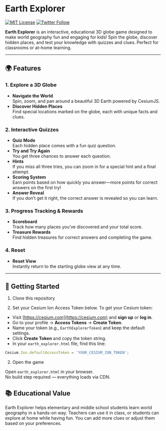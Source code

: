 # Earth Explorer

[![MIT License](https://img.shields.io/badge/license-MIT-green.svg)](LICENSE)
[![Twitter Follow](https://img.shields.io/twitter/follow/pandeyparul?style=social)](https://twitter.com/pandeyparul)

**Earth Explorer** is an interactive, educational 3D globe game designed to make world geography fun and engaging for kids! Spin the globe, discover hidden places, and test your knowledge with quizzes and clues. Perfect for classrooms or at-home learning.

---

## 🌍 Features

### 1. Explore a 3D Globe

- **Navigate the World**  
  Spin, zoom, and pan around a beautiful 3D Earth powered by CesiumJS.
- **Discover Hidden Places**  
  Find special locations marked on the globe, each with unique facts and clues.

### 2. Interactive Quizzes

- **Quiz Mode**  
  Each hidden place comes with a fun quiz question.
- **Try and Try Again**  
  You get three chances to answer each question.
- **Hints**  
  If you miss all three tries, you can zoom in for a special hint and a final attempt.
- **Scoring System**  
  Earn points based on how quickly you answer—more points for correct answers on the first try!
- **Answer Reveal**  
  If you don’t get it right, the correct answer is revealed so you can learn.

### 3. Progress Tracking & Rewards

- **Scoreboard**  
  Track how many places you’ve discovered and your total score.
- **Treasure Rewards**  
  Find hidden treasures for correct answers and completing the game.


### 4. Reset 

- **Reset View**  
  Instantly return to the starting globe view at any time.

---

## 🚀 Getting Started

1. Clone this repository


2. Set your Cesium Ion Access Token below. To get your Cesium token:

- Visit [https://cesium.com](https://cesium.com) and **sign up** or **log in**.
- Go to your profile → **Access Tokens** → **Create Token**.
- Name your token (e.g., `EarthExplorerToken`) and keep the default settings.
- Click **Create Token** and copy the token string.
- In your `earth_explorer.html` file, find this line:

```javascript
Cesium.Ion.defaultAccessToken = 'YOUR_CESIUM_ION_TOKEN';
```
2. Open the game

Open `earth_explorer.html` in your browser.  
No build step required — everything loads via CDN.


## 📚 Educational Value
Earth Explorer helps elementary and middle school students learn world geography in a hands-on way.
Teachers can use it in class, or students can explore at home while having fun.
You can add more clues or adjust them based on your preferences.